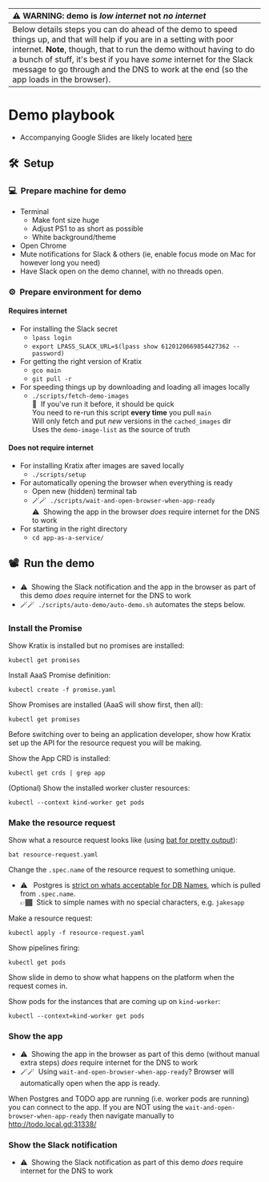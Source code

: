 | :warning: WARNING: demo is _low internet_ not _no internet_                                                                                                                                                                                                                                                                                                   |
| :------------------------------------------------------------------------------------------------------------------------------------------------------------------------------------------------------------------------------------------------------------------------------------------------------------------------------------------------------------ |
| Below details steps you can do ahead of the demo to speed things up, and that will help if you are in a setting with poor internet. **Note**, though, that to run the demo without having to do a bunch of stuff, it's best if you have _some_ internet for the Slack message to go through and the DNS to work at the end (so the app loads in the browser). |

# Demo playbook

- Accompanying Google Slides are likely located [here](https://drive.google.com/drive/folders/19XyhhSky0SbjneWtNnUbwT9-_yp_td7R?usp=share_link)

## 🛠&nbsp;&nbsp;Setup

### 💻&nbsp;&nbsp;Prepare machine for demo

- Terminal
  - Make font size huge
  - Adjust PS1 to as short as possible
  - White background/theme
- Open Chrome
- Mute notifications for Slack & others (ie, enable focus mode on Mac for however long you need)
- Have Slack open on the demo channel, with no threads open.

### ⚙️&nbsp;&nbsp;Prepare environment for demo

#### Requires internet

- For installing the Slack secret
  - `lpass login`
  - `export LPASS_SLACK_URL=$(lpass show 6120120669854427362 --password)`
- For getting the right version of Kratix
  - `gco main`
  - `git pull -r`
- For speeding things up by downloading and loading all images locally
  - `./scripts/fetch-demo-images`<br>
    💨&nbsp;&nbsp;If you've run it before, it should be quick<br>
    You need to re-run this script **every time** you pull `main` <br>
    Will only fetch and put _new_ versions in the `cached_images` dir<br>
    Uses the `demo-image-list` as the source of truth

#### Does not require internet

- For installing Kratix after images are saved locally
  - `./scripts/setup`
- For automatically opening the browser when everything is ready
  - Open new (hidden) terminal tab
  - 🪄🪄&nbsp;&nbsp;`./scripts/wait-and-open-browser-when-app-ready`<br>
    ⚠️&nbsp;&nbsp;Showing the app in the browser _does_ require internet for the DNS to work
- For starting in the right directory
  - `cd app-as-a-service/`

## 📽&nbsp;&nbsp;Run the demo

- ⚠️&nbsp;&nbsp;Showing the Slack notification and the app in the browser as part of this demo _does_ require internet for the DNS to work
- 🪄🪄&nbsp;&nbsp;`./scripts/auto-demo/auto-demo.sh` automates the steps below.

### Install the Promise

Show Kratix is installed but no promises are installed:

```
kubectl get promises
```

Install AaaS Promise definition:

```
kubectl create -f promise.yaml
```

Show Promises are installed (AaaS will show first, then all):

```
kubectl get promises
```

Before switching over to being an application developer, show how Kratix set up the API for the resource request you will be making.

Show the App CRD is installed:

```
kubectl get crds | grep app
```

(Optional) Show the installed worker cluster resources:

```
kubectl --context kind-worker get pods
```

### Make the resource request

Show what a resource request looks like (using [bat for pretty output](https://github.com/sharkdp/bat)):

```
bat resource-request.yaml
```

Change the `.spec.name` of the resource request to something unique.

- ⚠️&nbsp;&nbsp; Postgres is [strict on whats acceptable for DB Names](https://www.postgresql.org/docs/current/sql-syntax-lexical.html#SQL-SYNTAX-IDENTIFIERS), which is pulled from `.spec.name`.<br>
  👉🏾&nbsp;&nbsp;Stick to simple names with no special characters, e.g. `jakesapp`

Make a resource request:

```
kubectl apply -f resource-request.yaml
```

Show pipelines firing:

```
kubectl get pods
```

Show slide in demo to show what happens on the platform when the request comes in.

Show pods for the instances that are coming up on `kind-worker`:

```
kubectl --context=kind-worker get pods
```

### Show the app

- ⚠️&nbsp;&nbsp;Showing the app in the browser as part of this demo (without manual extra steps) _does_ require internet for the DNS to work
- 🪄🪄&nbsp;&nbsp;Using `wait-and-open-browser-when-app-ready`? Browser will automatically open when the app is ready.

When Postgres and TODO app are running (i.e. worker pods are running) you can connect to the app. If you are NOT
using the `wait-and-open-browser-when-app-ready` then navigate manually to http://todo.local.gd:31338/

### Show the Slack notification

- ⚠️&nbsp;&nbsp;Showing the Slack notification as part of this demo _does_ require internet for the DNS to work
